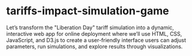 # tariffs-impact-simulation-game
Let’s transform the "Liberation Day" tariff simulation into a dynamic, interactive web app for online deployment where we’ll use HTML, CSS, JavaScript, and D3.js to create a user-friendly interface users can adjust parameters, run simulations, and explore results through visualizations.
